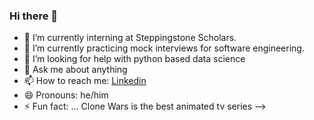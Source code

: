 ### Hi there 👋



- 🔭 I’m currently interning at Steppingstone Scholars.
- 🌱 I’m currently practicing mock interviews for software engineering.
- 🤔 I’m looking for help with python based data science
- 💬 Ask me about anything
- 📫 How to reach me: [Linkedin](https://www.linkedin.com/in/justmcgriff/) 
- 😄 Pronouns: he/him 
- ⚡ Fun fact: ... Clone Wars is the best animated tv series
-->
